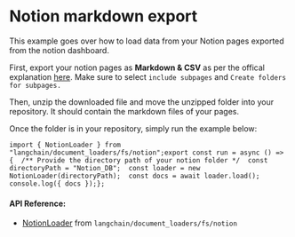 Notion markdown export
======================

This example goes over how to load data from your Notion pages exported from the notion dashboard.

First, export your notion pages as **Markdown & CSV** as per the offical explanation [here](https://www.notion.so/help/export-your-content). Make sure to select `include subpages` and `Create folders for subpages.`

Then, unzip the downloaded file and move the unzipped folder into your repository. It should contain the markdown files of your pages.

Once the folder is in your repository, simply run the example below:

    import { NotionLoader } from "langchain/document_loaders/fs/notion";export const run = async () => {  /** Provide the directory path of your notion folder */  const directoryPath = "Notion_DB";  const loader = new NotionLoader(directoryPath);  const docs = await loader.load();  console.log({ docs });};

#### API Reference:

*   [NotionLoader](/docs/api/document_loaders_fs_notion/classes/NotionLoader) from `langchain/document_loaders/fs/notion`